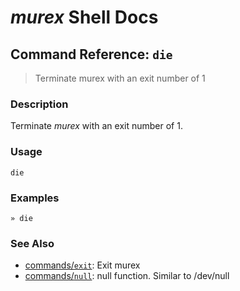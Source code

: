 # _murex_ Shell Docs

## Command Reference: `die`

> Terminate murex with an exit number of 1

### Description

Terminate _murex_ with an exit number of 1.

### Usage

    die

### Examples

    » die

### See Also

* [commands/`exit`](../commands/exit.md):
  Exit murex
* [commands/`null`](../commands/devnull.md):
  null function. Similar to /dev/null